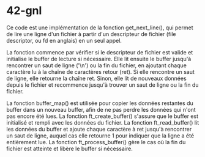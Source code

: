 # 42-gnl

Ce code est une implémentation de la fonction get_next_line(), qui permet de lire une ligne d'un fichier à partir d'un descripteur de fichier (file descriptor, ou fd en anglais) en un seul appel.

La fonction commence par vérifier si le descripteur de fichier est valide et initialise le buffer de lecture si nécessaire. Elle lit ensuite le buffer jusqu'à rencontrer un saut de ligne ('\n') ou la fin du fichier, en ajoutant chaque caractère lu à la chaîne de caractères retour (ret). Si elle rencontre un saut de ligne, elle retourne la chaîne ret. Sinon, elle lit de nouveaux données depuis le fichier et recommence jusqu'à trouver un saut de ligne ou la fin du fichier.

La fonction buffer_map() est utilisée pour copier les données restantes du buffer dans un nouveau buffer, afin de ne pas perdre les données qui n'ont pas encore été lues. La fonction ft_create_buffer() s'assure que le buffer est initialisé et rempli avec les données du fichier. La fonction ft_read_buffer() lit les données du buffer et ajoute chaque caractère à ret jusqu'à rencontrer un saut de ligne, auquel cas elle retourne 1 pour indiquer que la ligne a été entièrement lue. La fonction ft_process_buffer() gère le cas où la fin du fichier est atteinte et libère le buffer si nécessaire.
